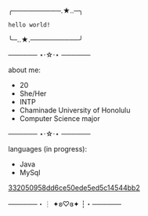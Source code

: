   ╭──────────.★..─╮
  
    hello world!
    
  ╰─..★.──────────╯

────── ⋆⋅☆⋅⋆ ──────

about me:
- 20
- She/Her
- INTP
- Chaminade University of Honolulu
- Computer Science major

────── ⋆⋅☆⋅⋆ ──────

languages (in progress):
- Java
- MySql

[332050958dd6ce50ede5ed5c14544bb2](https://github.com/gracesstew/gracesstew/assets/146779910/97072351-3ae6-42df-a6a0-2c64a6f03953)

──────・┆ ✦ʚ♡ɞ✦ ┆・──────
